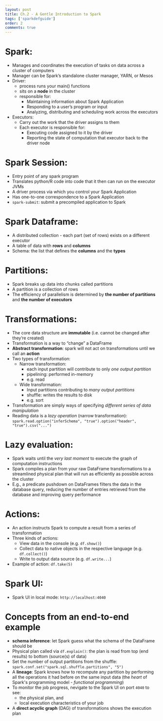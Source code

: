 ```yaml
---
layout: post
title: Ch.2 - A Gentle Introduction to Spark
tags: ['sparkdefguide']
order: 2
comments: true
---
```


# Spark:
- Manages and coordinates the execution of tasks on data across a cluster of computers
- Manager can be Spark’s standalone cluster manager, YARN, or Mesos
- Driver:
    - process runs your main() functions
    - sits on a **node** in the cluster
    - responsible for:
        - Maintaining information about Spark Application
        - Responding to a user’s program or input
        - Analyzing, distributing and scheduling work across the executors
- Executors:
    - Carry out the work that the driver assigns to them
    - Each executor is responsible for:
        - Executing code assigned to it by the driver
        - Reporting the state of computation that executor back to the driver node
<!--more-->

# Spark Session:
- Entry point of any spark program
- Translates python/R code into code that it then can run on the executor JVMs
- A driver process via which you control your Spark Application
- Has one-to-one correspondence to a Spark Application
- `spark-submit`: submit a precompiled application to Spark

# Spark Dataframe:
- A distributed collection - each part (set of rows) exists on a different executor
- A table of data with **rows** and **columns**
- Schema: the list that defines the **columns** and the **types**

# Partitions:
- Spark breaks up data into chunks called partitions
- A partition is a collection of rows
- The efficiency of parallelism is determined by **the number of partitions** and **the number of executors**

# Transformations:
- The core data structure are **immutable** (i.e. cannot be changed after they’re created)
- Transformation is a way to “change” a DataFrame
- **Abstract transformation**: spark will not act on transformations until we call an **action**
- Two types of transformation:
    - Narrow transformation:
        - each input partition will contribute to only *one output partition*
        - pipelining: performed in-memory
        - e.g. read
    - Wide transformation: 
        - Input partitions contributing to *many output partitions*
        - shuffle: writes the results to disk
        - e.g. sort
- Transformation are simply ways of specifying *different series of data manipulation*
- Reading data is a *lazy operation* (narrow transformation): `spark.read.option("inferSchema", "true").option("header", "true").csv("...")`

# Lazy evaluation:
- Spark waits until the *very last moment* to execute the graph of computation instructions
- Spark compiles a plan from your raw DataFrame transformations to a streamlined physical plan that will run as efficiently as possible across the cluster
- E.g., a predicate pushdown on DataFrames filters the data in the database query, reducing the number of entries retrieved from the database and improving query performance

# Actions:
- An action instructs Spark to compute a result from a series of transformation
- Three kinds of actions:
    - View data in the console (e.g. `df.show()`)
    - Collect data to native objects in the respective language (e.g. `df.collect()`)
    - Write to output data source (e.g. `df.write...`)
- Example of action:  `df.take(5)`

# Spark UI:
- Spark UI in local mode: `http://localhost:4040`

# Concepts from an end-to-end example
- **schema inference**: let Spark guess what the schema of the DataFrame should be
- Physical plan called via `df.explain()`: the plan is read from top (end results) to bottom (source(s) of data)
- Set the number of output partitions from the shuffle: `spark.conf.set("spark.sql.shuffle.partitions", "5")`
- A **lineage**: Spark knows how to recompute any partition by performing all the operations it had before on the same input data (the *heart* of Spark's programming model - *functional programming*)
- To monitor the job progress, nevigate to the Spark UI on port `4040` to see:
	- the physical plan, and
	- local execution characteristics of your job
- A **direct acyclic graph** (DAG) of transformations shows the execution plan
